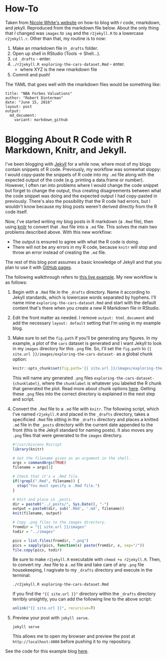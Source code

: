 # How-To

Taken from [Nicole White's website](https://nicolewhite.github.io/2015/02/07/r-blogging-with-rmarkdown-knitr-jekyll.html) on how-to blog with r code, rmarkdown, and jekyll. Reproduced from the markdown file below. About the only thing that _I_ changed was `images` to `img` and the `r2jekyll.R` to a lowercase `r2jekyll.r`. Other than that, my routine is to now:

1. Make an rmarkdown file in `_drafts` folder.
2. Open up shell in RStudio (Tools -> Shell...).
3. `cd _drafts` - enter.
4. `./r2jekyll.R exploring-the-cars-dataset.Rmd` - enter.
    - where XYZ is the new rmarkdown file
5. Commit and push!

The YAML that goes well with the rmarkdown files would be something like:

```
title: "NBA Forbes Valuations"
author: "Robert Dinterman"
date: "June 15, 2016"
layout: post
output:
  md_document:
    variant: markdown_github
```

# Blogging About R Code with R Markdown, Knitr, and Jekyll.

I've been blogging with [Jekyll](http://jekyllrb.com/) for a while now, where most of my blogs contain snippets of R code. Previously, my workflow was somewhat sloppy: I would copy-paste the snippets of R code into my `.md` file along with the expected output of the code (e.g. printing a data.frame or number). However, I often ran into problems where I would change the code snippet but forget to change the output, thus creating disagreements between what the code snippet was doing and the expected output I had copy-pasted in previously. There's also the possibility that the R code had errors, but I wouldn't know because my blog posts weren't derived directly from the R code itself.

Now, I've started writing my blog posts in R markdown (a `.Rmd` file), then using [knitr](http://yihui.name/knitr/) to convert that `.Rmd` file into a `.md` file. This solves the main two problems described above. With this new workflow:

* The output is ensured to agree with what the R code is doing.
* There will not be any errors in my R code, because `knitr` will stop and throw an error instead of creating the `.md` file.

The rest of this blog post assumes a basic knowledge of Jekyll and that you plan to use it with [GitHub pages](https://pages.github.com/). 

The following walkthrough refers to [this live example](http://nicolewhite.github.io/r-knitr-jekyll/2015/02/07/exploring-the-cars-dataset.html). My new workflow is as follows:

1. Begin with a `.Rmd` file in the `_drafts` directory. Name it according to Jekyll standards, which is lowercase words separated by hyphens. I'll name mine `exploring-the-cars-dataset.Rmd` and start with the default content that's there when you create a new R Markdown file in RStudio.

2. Edit the front matter as needed. I remove `output: html_document` and add the necessary `layout: default` setting that I'm using in my example blog.

3. Make sure to set the `fig.path` if you'll be generating any figures. In my example, a plot of the `cars` dataset is generated and I want Jekyll to look in my `images` directory for this `.png` file. So, I'll set the `fig.path` to `{{ site.url }}/images/exploring-the-cars-dataset-` as a global chunk option:

    
    ```r
    knitr::opts_chunk$set(fig.path='{{ site.url }}/images/exploring-the-cars-dataset-')
    ```

    This will name any generated `.png` files `exploring-the-cars-dataset-{chunklabel}`, where the `chunklabel` is whatever you labeled the R chunk that generated the plot. Read more about chunk options [here](http://yihui.name/knitr/options/). Getting these `.png` files into the correct directory is explained in the next step and script.
    
4. Convert the `.Rmd` file to a `.md` file with `knitr`. The following script, which I've named `r2jekyll.R` and placed in the `_drafts` directory, takes a specificied `.Rmd` file sitting in the `_drafts` directory and places a knitted `.md` file in the `_posts` directory with the current date appended to the front (this is the Jekyll standard for naming posts). It also moves any `.png` files that were generated to the `images` directory.

    
    ```r
    #!/usr/bin/env Rscript
    library(knitr)
    
    # Get the filename given as an argument in the shell.
    args = commandArgs(TRUE)
    filename = args[1]
    
    # Check that it's a .Rmd file.
    if(!grepl(".Rmd", filename)) {
      stop("You must specify a .Rmd file.")
    }
    
    # Knit and place in _posts.
    dir = paste0("../_posts/", Sys.Date(), "-")
    output = paste0(dir, sub('.Rmd', '.md', filename))
    knit(filename, output)
    
    # Copy .png files to the images directory.
    fromdir = "{{ site.url }}/images"
    todir = "../images"
    
    pics = list.files(fromdir, ".png")
    pics = sapply(pics, function(x) paste(fromdir, x, sep="/"))
    file.copy(pics, todir)
    ```

    Be sure to make `r2jekyll.R` executable with `chmod +x r2jekyll.R`. Then, to convert my `.Rmd` file to a `.md` file and take care of any `.png` file housekeeping, I nagivate to my `_drafts` directory and execute in the terminal:
    
    ```
    ./r2jekyll.R exploring-the-cars-dataset.Rmd
    ```
    
    If you find the `"{{ site.url }}"` directory within the `_drafts` directory terribly unsightly, you can add the following line to the above script:
    
    
    ```r
    unlink("{{ site.url }}", recursive=T)
    ```

6. Preview your post with `jekyll serve`.

    ```
    jekyll serve
    ```
    
    This allows me to open my browser and preview the post at `http://localhost:4000` before pushing it to my repository.
    
See the code for this example blog [here](https://github.com/nicolewhite/r-knitr-jekyll/tree/gh-pages).